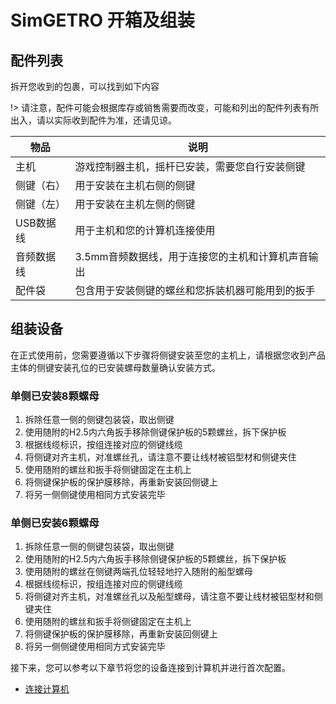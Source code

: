 # SimGETRO 开箱及组装

## 配件列表

拆开您收到的包裹，可以找到如下内容

!> 请注意，配件可能会根据库存或销售需要而改变，可能和列出的配件列表有所出入，请以实际收到配件为准，还请见谅。

| 物品       | 说明                                              |
| ---------- | ------------------------------------------------- |
| 主机       | 游戏控制器主机，摇杆已安装，需要您自行安装侧键    |
| 侧键（右） | 用于安装在主机右侧的侧键                          |
| 侧键（左） | 用于安装在主机左侧的侧键                          |
| USB数据线  | 用于主机和您的计算机连接使用                      |
| 音频数据线 | 3.5mm音频数据线，用于连接您的主机和计算机声音输出 |
| 配件袋     | 包含用于安装侧键的螺丝和您拆装机器可能用到的扳手  |

## 组装设备

在正式使用前，您需要遵循以下步骤将侧键安装至您的主机上，请根据您收到产品主体的侧键安装孔位的已安装螺母数量确认安装方式。

### 单侧已安装8颗螺母

1. 拆除任意一侧的侧键包装袋，取出侧键
2. 使用随附的H2.5内六角扳手移除侧键保护板的5颗螺丝，拆下保护板
3. 根据线缆标识，按组连接对应的侧键线缆
4. 将侧键对齐主机，对准螺丝孔，请注意不要让线材被铝型材和侧键夹住
5. 使用随附的螺丝和扳手将侧键固定在主机上
6. 将侧键保护板的保护膜移除，再重新安装回侧键上
7. 将另一侧侧键使用相同方式安装完毕

### 单侧已安装6颗螺母

1. 拆除任意一侧的侧键包装袋，取出侧键
2. 使用随附的H2.5内六角扳手移除侧键保护板的5颗螺丝，拆下保护板
3. 使用随附的螺丝在侧键两端孔位轻轻地拧入随附的船型螺母
4. 根据线缆标识，按组连接对应的侧键线缆
5. 将侧键对齐主机，对准螺丝孔以及船型螺母，请注意不要让线材被铝型材和侧键夹住
6. 使用随附的螺丝和扳手将侧键固定在主机上
7. 将侧键保护板的保护膜移除，再重新安装回侧键上
8. 将另一侧侧键使用相同方式安装完毕

接下来，您可以参考以下章节将您的设备连接到计算机并进行首次配置。
- [连接计算机](simgetro/configs/connect-to-pc/)